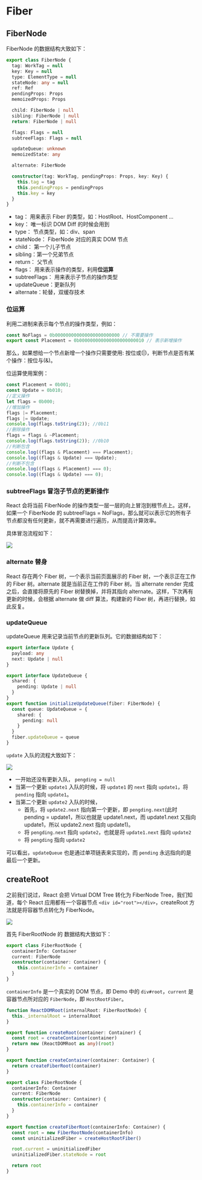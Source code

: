# Fiber

## FiberNode

FiberNode 的数据结构大致如下：
```ts
export class FiberNode {
  tag: WorkTag = null
  key: Key = null
  type: ElementType = null
  stateNode: any = null
  ref: Ref
  pendingProps: Props
  memoizedProps: Props

  child: FiberNode | null
  sibling: FiberNode | null
  return: FiberNode | null

  flags: Flags = null
  subtreeFlags: Flags = null

  updateQueue: unknown
  memoizedState: any

  alternate: FiberNode

  constructor(tag: WorkTag, pendingProps: Props, key: Key) {
    this.tag = tag
    this.pendingProps = pendingProps
    this.key = key
  }
}
```
- tag： 用来表示 Fiber 的类型，如：HostRoot、HostComponent ...
- key： 唯一标识 DOM Diff 的时候会用到
- type： 节点类型，如：div、span
- stateNode： FiberNode 对应的真实 DOM 节点
- child： 第一个儿子节点
- sibling：第一个兄弟节点
- return： 父节点
- flags： 用来表示操作的类型，利用**位运算**
- subtreeFlags： 用来表示子节点的操作类型
- updateQueue：更新队列
- alternate：轮替，双缓存技术

### 位运算
利用二进制来表示每个节点的操作类型，例如：
```ts
const NoFlags = 0b000000000000000000000000 // 不需要操作
export const Placement = 0b000000000000000000000010 // 表示新增操作
```
那么，如果想给一个节点新增一个操作只需要使用: 按位或(|)，判断节点是否有某个操作：按位与(&)。

位运算使用案例：
```ts
const Placement = 0b001;
const Update = 0b010;
//定义操作
let flags = 0b000;
//增加操作
flags |= Placement;
flags |= Update;
console.log(flags.toString(2)); //0b11
//删除操作
flags = flags & ~Placement;
console.log(flags.toString(2)); //0b10
//判断包含
console.log((flags & Placement) === Placement);
console.log((flags & Update) === Update);
//判断不包含
console.log((flags & Placement) === 0);
console.log((flags & Update) === 0);
```

### subtreeFlags 冒泡子节点的更新操作

React 会将当前 FiberNode 的操作类型一层一层的向上冒泡到根节点上。这样，如果一个 FiberNode  的 subtreeFlags = NoFlags，那么就可以表示它的所有子节点都没有任何更新，就不再需要进行遍历，从而提高计算效率。

具体冒泡流程如下：

![](./images/subtreeFlags.jpg)


### alternate 替身

React 存在两个 Fiber 树，一个表示当前页面展示的 Fiber 树，一个表示正在工作的 Fiber 树。alternate 就是当前正在工作的 Fiber 树。当 alternate render 完成之后，会直接将原先的 Fiber 树替换掉，并将其指向 alternate。这样，下次再有更新的时候，会根据 alternate 做 diff 算法，构建新的 Fiber 树，再进行替换，如此反复。

### updateQueue 

updateQueue 用来记录当前节点的更新队列。它的数据结构如下：
```ts
export interface Update {
  payload: any
  next: Update | null
}

export interface UpdateQueue {
  shared: {
    pending: Update | null
  }
}
export function initializeUpdateQueue(fiber: FiberNode) {
  const queue: UpdateQueue = {
    shared: {
      pending: null
    }
  }
  fiber.updateQueue = queue
}
```

`update` 入队的流程大致如下：

![](./images/updateQueue.jpg)

- 一开始还没有更新入队， `pengding = null`
- 当第一个更新 `update1` 入队的时候，将 `update1` 的 `next` 指向 `update1`，将 `pending` 指向 `update1`。
- 当第二个更新 `update2` 入队的时候，
  - 首先，将 `update2.next` 指向第一个更新，即 `pengding.next`(此时 pending = update1，所以也就是 update1.next，而 update1.next 又指向 update1，所以 update2.next 指向 update1)。
  - 将 `pengding.next` 指向 `update2`，也就是将 `update1.next` 指向 `update2`
  - 将 `pengding` 指向 `update2`

可以看出，`updateQueue` 也是通过单项链表来实现的，而 `pending` 永远指向的是最后一个更新。

## createRoot

之前我们说过，React 会把 Virtual DOM Tree 转化为 FiberNode Tree，我们知道，每个 React 应用都有一个容器节点 `<div id="root"></div>`，createRoot 方法就是将容器节点转化为 FiberNode。

![](./images/renderFiber.jpeg)

首先 FiberRootNode 的 数据结构大致如下：
```ts
export class FiberRootNode {
  containerInfo: Container
  current: FiberNode
  constructor(container: Container) {
    this.containerInfo = container
  }
}
```
`containerInfo` 是一个真实的 DOM 节点，即 Demo 中的 `div#root`，`current` 是容器节点所对应的 `FiberNode`，即 `HostRootFiber`。

```ts
function ReactDOMRoot(internalRoot: FiberRootNode) {
  this._internalRoot = internalRoot
}

export function createRoot(container: Container) {
  const root = createContainer(container)
  return new (ReactDOMRoot as any)(root)
}

export function createContainer(container: Container) {
  return createFiberRoot(container)
}

export class FiberRootNode {
  containerInfo: Container
  current: FiberNode
  constructor(container: Container) {
    this.containerInfo = container
  }
}

export function createFiberRoot(containerInfo: Container) {
  const root = new FiberRootNode(containerInfo)
  const uninitializedFiber = createHostRootFiber()

  root.current = uninitializedFiber
  uninitializedFiber.stateNode = root

  return root
}
```
